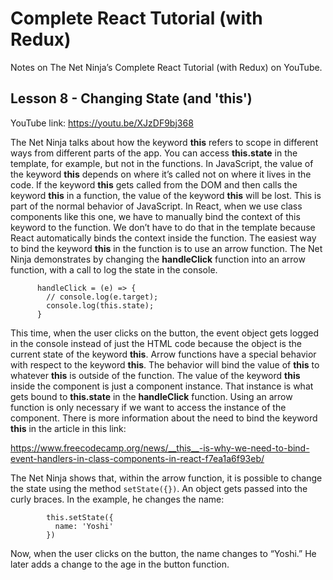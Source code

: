 # Complete React Tutorial (with Redux)

Notes on The Net Ninja’s Complete React Tutorial (with Redux) on YouTube.

## Lesson 8 - Changing State (and 'this')

YouTube link: https://youtu.be/XJzDF9bj368

The Net Ninja talks about how the keyword __this__ refers to scope in different ways from different parts of the app. You can access __this.state__ in the template, for example, but not in the functions. In JavaScript, the value of the keyword __this__ depends on where it’s called not on where it lives in the code. If the keyword __this__ gets called from the DOM and then calls the keyword __this__ in a function, the value of the keyword __this__ will be lost. This is part of the normal behavior of JavaScript. In React, when we use class components like this one, we have to manually bind the context of this keyword to the function. We don’t have to do that in the template because React automatically binds the context inside the function. The easiest way to bind the keyword __this__ in the function is to use an arrow function. The Net Ninja demonstrates by changing the __handleClick__ function into an arrow function, with a call to log the state in the console.

```
      handleClick = (e) => {
        // console.log(e.target);
        console.log(this.state);
      }
```

This time, when the user clicks on the button, the event object gets logged in the console instead of just the HTML code because the object is the current state of the keyword __this__. Arrow functions have a special behavior with respect to the keyword __this__. The behavior will bind the value of __this__ to whatever __this__ is outside of the function. The value of the keyword __this__ inside the component is just a component instance. That instance is what gets bound to __this.state__ in the __handleClick__ function. Using an arrow function is only necessary if we want to access the instance of the component. There is more information about the need to bind the keyword __this__ in the article in this link:

https://www.freecodecamp.org/news/__this__-is-why-we-need-to-bind-event-handlers-in-class-components-in-react-f7ea1a6f93eb/

The Net Ninja shows that, within the arrow function, it is possible to change the state using the method `setState({})`. An object gets passed into the curly braces. In the example, he changes the name:

```
        this.setState({
          name: 'Yoshi'
        })
```

Now, when the user clicks on the button, the name changes to “Yoshi.” He later adds a change to the age in the button function.